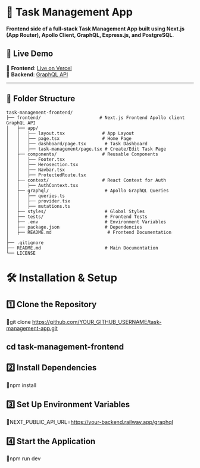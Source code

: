# 📌 Task Management App

**Frontend side of a full-stack Task Management App built using Next.js (App Router), Apollo Client, GraphQL, Express.js, and PostgreSQL**.

## 🚀 Live Demo

🔹 **Frontend**: [Live on Vercel](https://your-frontend.vercel.app)  
🔹 **Backend**: [GraphQL API](https://your-backend.railway.app/graphql)

---

## 📂 Folder Structure

```plaintext
task-management-frontend/
├── frontend/                      # Next.js Frontend Apollo client GraphQL API
│   ├── app/
│   │   ├── layout.tsx              # App Layout
│   │   ├── page.tsx                # Home Page
│   │   ├── dashboard/page.tsx       # Task Dashboard
│   │   ├── task-management/page.tsx # Create/Edit Task Page
│   ├── components/                 # Reusable Components
│   │   ├── Footer.tsx
│   │   ├── Herosection.tsx
│   │   ├── Navbar.tsx
│   │   ├── ProtectedRoute.tsx
│   ├── context/                    # React Context for Auth
│   │   ├── AuthContext.tsx
│   ├── graphql/                     # Apollo GraphQL Queries
│   │   ├── queries.ts
│   │   ├── provider.tsx
│   │   ├── mutations.ts
│   ├── styles/                      # Global Styles
│   ├── tests/                       # Frontend Tests
│   ├── .env                         # Environment Variables
│   ├── package.json                 # Dependencies
│   ├── README.md                     # Frontend Documentation
│
├── .gitignore
├── README.md                        # Main Documentation
└── LICENSE
```

# 🛠️ Installation & Setup

## 1️⃣ Clone the Repository

🔹git clone https://github.com/YOUR_GITHUB_USERNAME/task-management-app.git

## cd task-management-frontend

## 2️⃣ Install Dependencies

🔹npm install

## 3️⃣ Set Up Environment Variables

🔹NEXT_PUBLIC_API_URL=https://your-backend.railway.app/graphql

## 4️⃣ Start the Application

🔹npm run dev
